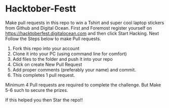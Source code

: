 # Hacktober-Festt
Make pull requests in this repo to win a Tshirt and super cool laptop stickers from Github and Digital Ocean.
First and Foremost register yourself on https://hacktoberfest.digitalocean.com and then click
Start Hacking. Next Follow the Steps below to make Pull requests.
1. Fork this repo into your account
2. Clone it into your PC (using command line for comfort)
3. Add files to the folder and push it into your repo
4. Click on create New Pull Request
5. Add proper comments (preferably your name) and commit.
6. This completes 1 pull request.

Minimum 4 Pull requests are required to complete the challenge.
But Make 5-6 such to secure the prizes.

If this helped you then Star the repo!!
